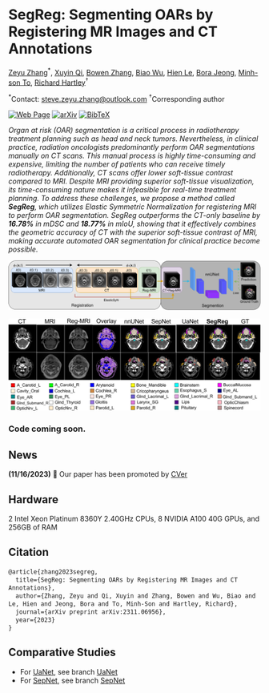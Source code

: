 # SegReg: Segmenting OARs by Registering MR Images and CT Annotations

[Zeyu Zhang](https://steve-zeyu-zhang.github.io)<sup>*</sup>, [Xuyin Qi](https://www.linkedin.com/in/xuyin-q-29672524a/), [Bowen Zhang](https://www.adelaide.edu.au/directory/b.zhang), [Biao Wu](https://scholar.google.com/citations?user=Y3SBBWMAAAAJ&hl=en), [Hien Le](https://iconcancercentre.com.au/doctor/hien-le), [Bora Jeong](https://www.linkedin.com/in/bora-jeong-5a3177231/), [Minh-son To](https://www.flinders.edu.au/people/minhson.to), [Richard Hartley](https://users.cecs.anu.edu.au/~hartley/)<sup>†</sup>

<sup>*</sup>Contact: steve.zeyu.zhang@outlook.com     <sup>†</sup>Corresponding author

[![Web Page](https://img.shields.io/badge/Web%20Page-SegReg-fedcba?style=flat-square)](https://steve-zeyu-zhang.github.io/SegReg) [![arXiv](https://img.shields.io/badge/arXiv-2311.06956-b31b1b?style=flat-square)](https://arxiv.org/abs/2311.06956) [![BibTeX](https://img.shields.io/badge/BibTeX-Citation-eeeeee?style=flat-square)](https://steve-zeyu-zhang.github.io/SegReg/webpage/scholar.html)


_Organ at risk (OAR) segmentation is a critical
              process in radiotherapy treatment planning such as head and
              neck tumors. Nevertheless, in clinical practice, radiation oncologists 
              predominantly perform OAR segmentations manually
              on CT scans. This manual process is highly time-consuming
              and expensive, limiting the number of patients who can receive
              timely radiotherapy. Additionally, CT scans offer lower soft-tissue
              contrast compared to MRI. Despite MRI providing superior
              soft-tissue visualization, its time-consuming nature makes it
              infeasible for real-time treatment planning. To address these
              challenges, we propose a method called <b>SegReg</b>, which utilizes
              Elastic Symmetric Normalization for registering MRI to perform
              OAR segmentation. SegReg outperforms the CT-only baseline
              by <b>16.78%</b> in mDSC and <b>18.77%</b> in mIoU, showing that it
              effectively combines the geometric accuracy of CT with the
              superior soft-tissue contrast of MRI, making accurate automated
              OAR segmentation for clinical practice become possible._

![pipeline](webpage/pipeline.svg)

![demo](webpage/demo.svg)

### Code coming soon.

## News

<b>(11/16/2023)</b> &#127881; Our paper has been promoted by <a href="https://wx.zsxq.com/mweb/views/topicdetail/topicdetail.html?topic_id=188418544524512&inviter_id=585252854845544&share_from=ShareToWechat&keyword=1499f4d11 ">CVer</a>

## Hardware
2 Intel Xeon Platinum 8360Y 2.40GHz CPUs, 8 NVIDIA A100 40G GPUs, and 256GB of RAM

## Citation

```
@article{zhang2023segreg,
  title={SegReg: Segmenting OARs by Registering MR Images and CT Annotations},
  author={Zhang, Zeyu and Qi, Xuyin and Zhang, Bowen and Wu, Biao and Le, Hien and Jeong, Bora and To, Minh-Son and Hartley, Richard},
  journal={arXiv preprint arXiv:2311.06956},
  year={2023}
}
```

## Comparative Studies

- For [UaNet](https://doi.org/10.1038/s42256-019-0099-z), see branch [UaNet](https://github.com/steve-zeyu-zhang/SegReg/tree/UaNet)
- For [SepNet](https://doi.org/10.1016/j.neucom.2021.01.135), see branch [SepNet](https://github.com/steve-zeyu-zhang/SegReg/tree/SepNet)
